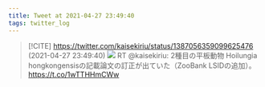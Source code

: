 ```yaml
---
title: Tweet at 2021-04-27 23:49:40
tags: twitter_log
---
```


> [!CITE] https://twitter.com/kaisekiriu/status/1387056359099625476 (2021-04-27 23:49:40)
> ![](https://twitter.com/kaisekiriu/status/1387056359099625476)
> RT @kaisekiriu: 2種目の平板動物 Hoilungia hongkongensisの記載論文の訂正が出ていた（ZooBank LSIDの追加）。
> https://t.co/1wTTHHmCWw
